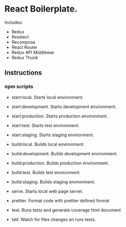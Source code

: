 # React Boilerplate.

Includes:

- Redux
- Reselect
- Recompose
- React Router
- Redux API Middlewar
- Redux Thunk

## Instructions

### npm scripts

- start:local. Starts local environment.
- start:development. Starts development environment.
- start:production. Starts production environment.
- start:test. Starts test environment.
- start:staging. Starts staging environment.

- build:local. Builds local environment.
- build:development. Builds development environment.
- build:production. Builds production environment.
- build:test. Builds test environment.
- build:staging. Builds staging environment.

- serve. Starts local web page server.
- prettier. Format code with prettier defined format
- test. Runs tests and generate coverage html document
- tdd. Watch for files changes an runs tests.
